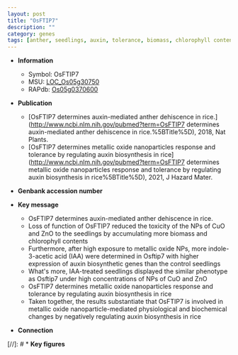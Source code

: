```yaml
---
layout: post
title: "OsFTIP7"
description: ""
category: genes
tags: [anther, seedlings, auxin, tolerance, biomass, chlorophyll content, auxin biosynthesis]
---
```


* **Information**  
    + Symbol: OsFTIP7  
    + MSU: [LOC_Os05g30750](http://rice.plantbiology.msu.edu/cgi-bin/ORF_infopage.cgi?orf=LOC_Os05g30750)  
    + RAPdb: [Os05g0370600](http://rapdb.dna.affrc.go.jp/viewer/gbrowse_details/irgsp1?name=Os05g0370600)  

* **Publication**  
    + [OsFTIP7 determines auxin-mediated anther dehiscence in rice.](http://www.ncbi.nlm.nih.gov/pubmed?term=OsFTIP7 determines auxin-mediated anther dehiscence in rice.%5BTitle%5D), 2018, Nat Plants.
    + [OsFTIP7 determines metallic oxide nanoparticles response and tolerance by regulating auxin biosynthesis in rice](http://www.ncbi.nlm.nih.gov/pubmed?term=OsFTIP7 determines metallic oxide nanoparticles response and tolerance by regulating auxin biosynthesis in rice%5BTitle%5D), 2021, J Hazard Mater.

* **Genbank accession number**  

* **Key message**  
    + OsFTIP7 determines auxin-mediated anther dehiscence in rice.
    + Loss of function of OsFTIP7 reduced the toxicity of the NPs of CuO and ZnO to the seedlings by accumulating more biomass and chlorophyll contents
    + Furthermore, after high exposure to metallic oxide NPs, more indole-3-acetic acid (IAA) were determined in Osftip7 with higher expression of auxin biosynthetic genes than the control seedlings
    + What's more, IAA-treated seedlings displayed the similar phenotype as Osftip7 under high concentrations of NPs of CuO and ZnO
    + OsFTIP7 determines metallic oxide nanoparticles response and tolerance by regulating auxin biosynthesis in rice
    + Taken together, the results substantiate that OsFTIP7 is involved in metallic oxide nanoparticle-mediated physiological and biochemical changes by negatively regulating auxin biosynthesis in rice

* **Connection**  

[//]: # * **Key figures**  


